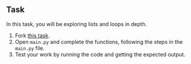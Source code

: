 ## Task

In this task, you will be exploring lists and loops in depth.

1. Fork [this task](https://replit.com/@InstructorCODED/7-Loops-Weather#main.py).
2. Open `main.py` and complete the functions, following the steps in the `main.py` file.
3. Test your work by running the code and getting the expected output.
